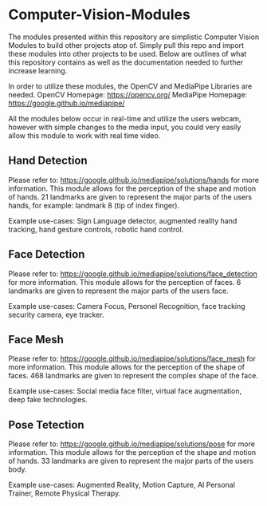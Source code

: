 # Computer-Vision-Modules

The modules presented within this repository are simplistic Computer Vision Modules to build other projects atop of. Simply pull this repo and import these modules into other projects to be used. Below are outlines of what this repository contains as well as the documentation needed to further increase learning.

In order to utilize these modules, the OpenCV and MediaPipe Libraries are needed.
OpenCV Homepage: https://opencv.org/
MediaPipe Homepage: https://google.github.io/mediapipe/

All the modules below occur in real-time and utilize the users webcam, however with simple changes to the media input, you could very easily allow this module to work with real time video.


## Hand Detection
Please refer to: https://google.github.io/mediapipe/solutions/hands for more information.
This module allows for the perception of the shape and motion of hands. 21 landmarks are given to represent the major parts of the users hands, for example: landmark 8 (tip of index finger). 

Example use-cases: Sign Language detector, augmented reality hand tracking, hand gesture controls, robotic hand control.


## Face Detection
Please refer to: https://google.github.io/mediapipe/solutions/face_detection for more information.
This module allows for the perception of faces. 6 landmarks are given to represent the major parts of the users face.

Example use-cases: Camera Focus, Personel Recognition, face tracking security camera, eye tracker.

## Face Mesh
Please refer to: https://google.github.io/mediapipe/solutions/face_mesh for more information.
This module allows for the perception of the shape of faces. 468 landmarks are given to represent the complex shape of the face.

Example use-cases: Social media face filter, virtual face augmentation, deep fake technologies.

## Pose Tetection
Please refer to: https://google.github.io/mediapipe/solutions/pose for more information.
This module allows for the perception of the shape and motion of hands. 33 landmarks are given to represent the major parts of the users body. 

Example use-cases: Augmented Reality, Motion Capture, AI Personal Trainer, Remote Physical Therapy.
